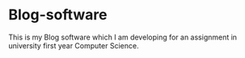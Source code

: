 Blog-software
=============

This is my Blog software which I am developing for an assignment in university first year Computer Science.
